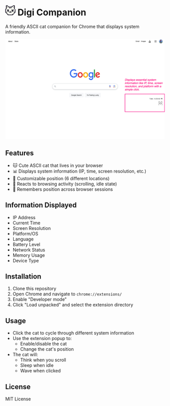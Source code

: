 # ![Digi Companion](./images/icon32.png) Digi Companion

A friendly ASCII cat companion for Chrome that displays system information.

![Digi Companion](./images/screenshot_1.png)

## Features

- 🐱 Cute ASCII cat that lives in your browser
- 📊 Displays system information (IP, time, screen resolution, etc.)
- 🎯 Customizable position (6 different locations)
- 🔄 Reacts to browsing activity (scrolling, idle state)
- 💾 Remembers position across browser sessions

## Information Displayed

- IP Address
- Current Time
- Screen Resolution
- Platform/OS
- Language
- Battery Level
- Network Status
- Memory Usage
- Device Type

## Installation

1. Clone this repository
2. Open Chrome and navigate to `chrome://extensions/`
3. Enable "Developer mode"
4. Click "Load unpacked" and select the extension directory

## Usage

- Click the cat to cycle through different system information
- Use the extension popup to:
  - Enable/disable the cat
  - Change the cat's position
- The cat will:
  - Think when you scroll
  - Sleep when idle
  - Wave when clicked

## License

MIT License